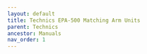```yaml
---
layout: default
title: Technics EPA-500 Matching Arm Units
parent: Technics
ancestor: Manuals
nav_order: 1
---
```


<div id="adobe-dc-view" style="height: 80vh;">
	<script src="https://acrobatservices.adobe.com/view-sdk/viewer.js"></script>
	<script type="text/javascript">
		document.addEventListener("adobe_dc_view_sdk.ready", function(){ 
			var adobeDCView = new AdobeDC.View({clientId: "5aca0821dfc443928ce227808de9010e", divId: "adobe-dc-view"});
			adobeDCView.previewFile({
				content:{location: {url: "/assets/pdfs/Technics_EPA-500-MatchingArmUnits.pdf"}},
				metaData:{fileName: "Technics_EPA-500-MatchingArmUnits.pdf"}
			}, {defaultViewMode: "FIT_WIDTH", showAnnotationTools: false});
		});
	</script>
	<br class="clear"/>
</div>

